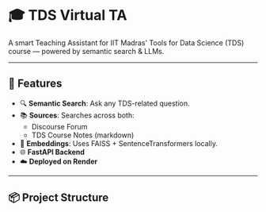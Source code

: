 # 🎓 TDS Virtual TA

A smart Teaching Assistant for IIT Madras' Tools for Data Science (TDS) course — powered by semantic search & LLMs.

---

## 🚀 Features

- 🔍 **Semantic Search**: Ask any TDS-related question.
- 📚 **Sources**: Searches across both:
  - Discourse Forum
  - TDS Course Notes (markdown)
- 🧠 **Embeddings**: Uses FAISS + SentenceTransformers locally.
- 🌐 **FastAPI Backend**
- ☁️ **Deployed on Render**

---

## 📦 Project Structure

